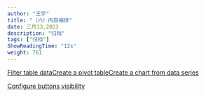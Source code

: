 ```yaml
---
author: "王宇"
title: "（六）内容编排"
date: 三月13,2023
description: "归档"
tags: ["归档"]
ShowReadingTime: "12s"
weight: 761
---
```

[Filter table data](#)[Create a pivot table](#)[Create a chart from data series](#)

[Configure buttons visibility](/users/tfac-settings.action)